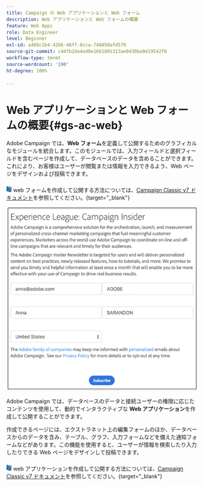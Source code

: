 ```yaml
---
title: Campaign の Web アプリケーションと Web フォーム
description: Web アプリケーションと Web フォームの概要
feature: Web Apps
role: Data Engineer
level: Beginner
exl-id: a460c1b4-4266-46ff-8cca-748050afd579
source-git-commit: c44fb2de4ed0e1661801313ae0430ba9d19542f0
workflow-type: tm+mt
source-wordcount: '190'
ht-degree: 100%

---
```


# Web アプリケーションと Web フォームの概要{#gs-ac-web}

Adobe Campaign では、**Web フォーム**&#x200B;を定義して公開するためのグラフィカルなモジュールを統合します。このモジュールでは、入力フィールドと選択フィールドを含むページを作成して、データベースのデータを含めることができます。これにより、お客様はユーザーが閲覧または情報を入力できるよう、Web ページをデザインおよび投稿できます。

![](../assets/do-not-localize/book.png) web フォームを作成して公開する方法については、[Campaign Classic v7 ドキュメント](https://experienceleague.adobe.com/docs/campaign-classic/using/designing-content/web-forms/about-web-forms.html?lang=ja#designing-content)を参照してください。{target=&quot;_blank&quot;}

![](assets/sample.png)

Adobe Campaign では、データベースのデータと接続ユーザーの権限に応じたコンテンツを使用して、動的でインタラクティブな **Web アプリケーション**&#x200B;を作成して公開することができます。

作成できるページには、エクストラネット上の編集フォームのほか、データベースからのデータを含み、テーブル、グラフ、入力フォームなどを備えた通知フォームなどがあります。この機能を使用すると、ユーザーが情報を検索したり入力したりできる Web ページをデザインして投稿できます。

![](../assets/do-not-localize/book.png) web アプリケーションを作成して公開する方法については、[Campaign Classic v7 ドキュメント](https://experienceleague.adobe.com/docs/campaign-classic/using/designing-content/web-applications/about-web-applications.html?lang=ja#designing-content)を参照してください。{target=&quot;_blank&quot;}
